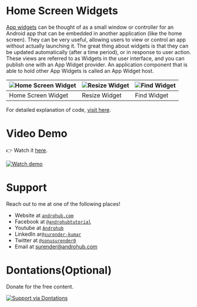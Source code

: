 # Home Screen Widgets
[App widgets](https://developer.android.com/guide/topics/appwidgets/index.html) can be thought of as a small window or controller for an Android app that can be embedded in another application (like the home screen). They can be very useful, allowing users to view or control an app without actually launching it. The great thing about widgets is that they can be updated automatically (after a time period), or in response to user action. These views are referred to as Widgets in the user interface, and you can publish one with an App Widget provider. An application component that is able to hold other App Widgets is called an App Widget host.

![Home Screen Widget](https://i1.wp.com/www.androhub.com/wp-content/uploads/2017/04/default_widget.jpg?resize=576%2C1024) | ![Resize Widget](https://i1.wp.com/www.androhub.com/wp-content/uploads/2017/04/resize_widget.jpg?resize=576%2C1024) | ![Find Widget](https://i1.wp.com/www.androhub.com/wp-content/uploads/2017/04/find_widget.jpg?resize=576%2C1024)
---|---|---
Home Screen Widget | Resize Widget | Find Widget

For detailed explanation of code, [visit here](http://www.androhub.com/android-home-screen-widgets/).

# Video Demo
👉 Watch it <a href="https://youtu.be/iJeh3x09Ya8">here</a>.
<br>

[![Watch demo](http://i3.ytimg.com/vi/iJeh3x09Ya8/hqdefault.jpg)](https://youtu.be/iJeh3x09Ya8)

# Support
Reach out to me at one of the following places!

- Website at <a href="http://www.androhub.com/" target="_blank">`androhub.com`</a>
- Facebook at <a href="https://www.facebook.com/androhubtutorial/" target="_blank">`@androhubtutorial`</a>
- Youtube at <a href="https://www.youtube.com/channel/UCHJh3E9mtRzbM3WVVl9glJg" target="_blank">`Androhub`</a>
- LinkedIn ar<a href="https://www.linkedin.com/in/surender-kumar-681472a8?originalSubdomain=in" target="_blank">`@surender-kumar`</a>
- Twitter at <a href="https://twitter.com/sonusurender0/" target="_blank">`@sonusurender0`</a>
- Email at surender@androhub.com

# Dontations(Optional)
Donate for the free content.
<br>

[![Support via Dontations](https://www.paypalobjects.com/en_GB/i/btn/btn_donateCC_LG.gif)](https://www.paypal.com/cgi-bin/webscr?cmd=_donations&business=sonu.surendra0%40gmail.com&currency_code=USD&source=url)
